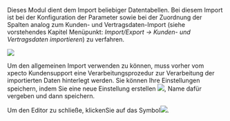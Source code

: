 Dieses Modul dient dem Import beliebiger Datentabellen. Bei diesem Import ist bei der Konfiguration der Parameter sowie bei der Zuordnung der Spalten analog zum Kunden- und Vertragsdaten-Import (siehe vorstehendes Kapitel Menüpunkt: *Import/Export → Kunden- und Vertragsdaten importieren*) zu verfahren.

![](http://xpecto.github.io/docs/img/img_1441981332988.png)

 Um den allgemeinen Import verwenden zu können, muss vorher vom xpecto Kundensupport eine Verarbeitungsprozedur zur Verarbeitung der importierten Daten hinterlegt werden.
Sie können Ihre Einstellungen speichern, indem Sie eine neue Einstellung erstellen ![](http://xpecto.github.io/docs/img/img_1441981434180.png), Name dafür vergeben und dann speichern. 

Um den Editor zu schließe, klickenSie auf das Symbol![](http://xpecto.github.io/docs/img/img_1441981584845.png).